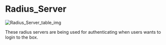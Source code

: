 # Radius_Server

![Radius_Server_table_img](http://www.plantuml.com/plantuml/img/0V403lz0StHXSdHrRMmAS65ZQs5dPI0YKczlT21KOM9iPNCY87iAOsnXStCWKtbpT6Lj2dqAT6zdPNHePN8WUmfZR65pSo1IOMHfTNDVKsLoTcLo2dqAKc5aQNLpNrDbSdPbSY0yBMGj85DvStHbRGfeQMHb86DfScDiPGfeQMHb86rbRM9bSdCAR6LdPMva879fPsXq2cDlRdHfRdLlSo1iQMvb82qWF68-StHoRsvdF2zYFY1oPMPbScLkOsKAP6zqT6La86nfRcKWBI0yQJvtPM5hF2zfFY1oPMPbScLkOsKAPMvaR6LdPMva2a1bRcHrRMmA)

These radius servers are being used for authenticating when users wants to login
to the box.

